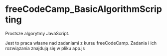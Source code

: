 # freeCodeCamp_BasicAlgorithmScripting
Prostsze algorytmy JavaScript.

Jest to praca własne nad zadaniami z kursu freeCodeCamp. Zadania i ich rozwiązania znajdują się w pliku app.js